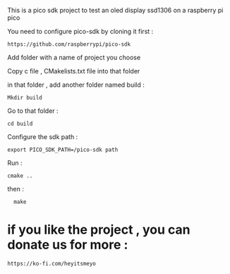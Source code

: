 This is a pico sdk project to test an oled display ssd1306 on a raspberry pi pico 

You need to configure pico-sdk by cloning it first : 

    https://github.com/raspberrypi/pico-sdk

Add folder with a name of project you choose

Copy c file , CMakelists.txt file into that folder 

in that folder , add another folder named build : 

    Mkdir build 

Go to that folder :

    cd build 

Configure the sdk path : 

    export PICO_SDK_PATH=/pico-sdk path 

Run :

    cmake .. 

then : 

      make 

      


# if you like the project , you can donate us for more : 

    https://ko-fi.com/heyitsmeyo
